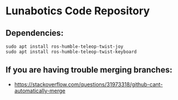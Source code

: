 # Lunabotics Code Repository

## Dependencies:
```
sudo apt install ros-humble-teleop-twist-joy
sudo apt install ros-humble-teleop-twist-keyboard
```

## If you are having trouble merging branches:
- https://stackoverflow.com/questions/31973318/github-cant-automatically-merge
